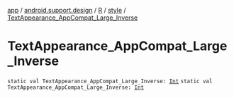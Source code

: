 [app](../../../index.md) / [android.support.design](../../index.md) / [R](../index.md) / [style](index.md) / [TextAppearance_AppCompat_Large_Inverse](.)

# TextAppearance_AppCompat_Large_Inverse

`static val TextAppearance_AppCompat_Large_Inverse: `[`Int`](https://kotlinlang.org/api/latest/jvm/stdlib/kotlin/-int/index.html)
`static val TextAppearance_AppCompat_Large_Inverse: `[`Int`](https://kotlinlang.org/api/latest/jvm/stdlib/kotlin/-int/index.html)
